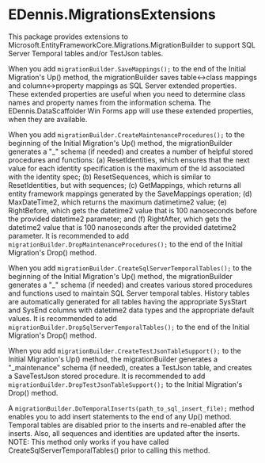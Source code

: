 # EDennis.MigrationsExtensions
This package provides extensions to Microsoft.EntityFrameworkCore.Migrations.MigrationBuilder to support SQL Server Temporal tables and/or TestJson tables.  

When you add ```migrationBuilder.SaveMappings();``` to the end of the Initial Migration's Up() method, the migrationBuilder saves table<->class mappings and column<->property mappings as SQL Server extended properties.  These extended properties are useful when you need to determine class names and property names from the information schema.  The EDennis.DataScaffolder Win Forms app will use these extended properties, when they are available.

When you add ```migrationBuilder.CreateMaintenanceProcedures();``` to the beginning of the Initial Migration's Up() method, the migrationBuilder generates a "_" schema (if needed) and creates a number of helpful stored procedures and functions: (a) ResetIdentities, which ensures that the next value for each identity specification is the maximum of the Id associated with the identity spec; (b) ResetSequences, which is similar to ResetIdentities, but with sequences; (c) GetMappings, which returns all entity framework mappings generated by the SaveMappings operation; (d) MaxDateTime2, which returns the maximum datimetime2 value; (e) RightBefore, which gets the datetime2 value that is 100 nanoseconds before the provided datetime2 parameter; and (f) RightAfter, which gets the datetime2 value that is 100 nanoseconds after the provided datetime2 parameter.  It is recommended to add ```migrationBuilder.DropMaintenanceProcedures();``` to the end of the Initial Migration's Drop() method.

When you add ```migrationBuilder.CreateSqlServerTemporalTables();``` to the beginning of the Initial Migration's Up() method, the migrationBuilder generates a "_" schema (if needed) and creates various stored procedures and functions used to maintain SQL Server temporal tables.   History tables are automatically generated for all tables having the appropriate SysStart and SysEnd columns with datetime2 data types and the appropriate default values.  It is recommended to add ```migrationBuilder.DropSqlServerTemporalTables();``` to the end of the Initial Migration's Drop() method.

When you add ```migrationBuilder.CreateTestJsonTableSupport();``` to the Initial Migration's Up() method, the migrationBuilder generates a "_maintenance" schema (if needed), creates a TestJson table, and creates a SaveTestJson stored procedure.   It is recommended to add ```migrationBuilder.DropTestJsonTableSupport();``` to the Initial Migration's Drop() method.

A ```migrationBuilder.DoTemporalInserts(path_to_sql_insert_file);``` method enables you to add insert statements to the end of any Up() method.  Temporal tables are disabled prior to the inserts and re-enabled after the inserts.  Also, all sequences and identities are updated after the inserts.  NOTE: This method only works if you have called CreateSqlServerTemporalTables() prior to calling this method.
